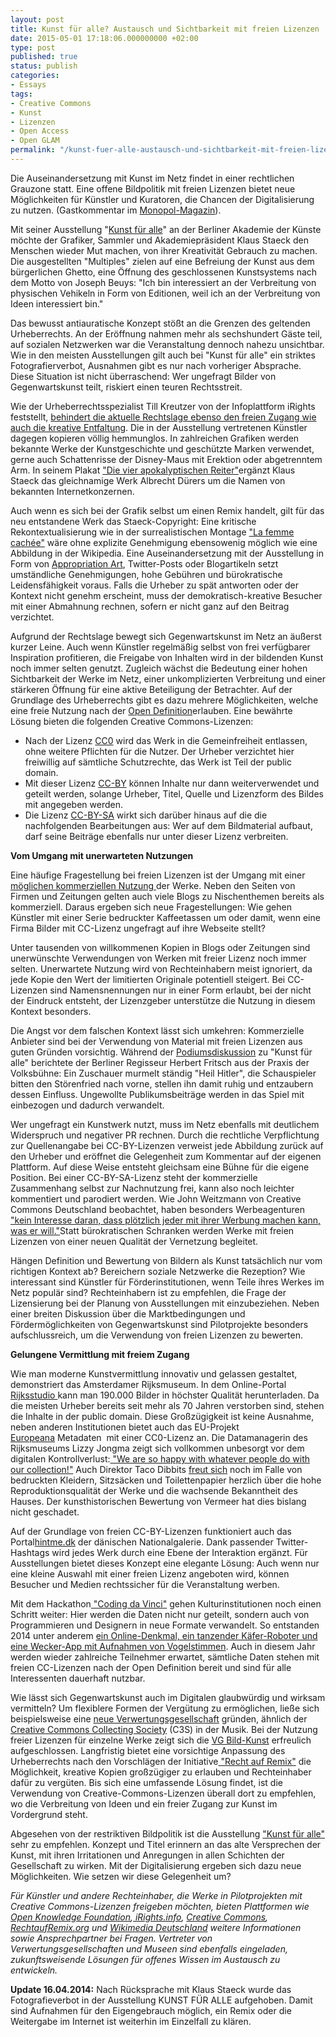 ```yaml
---
layout: post
title: Kunst für alle? Austausch und Sichtbarkeit mit freien Lizenzen
date: 2015-05-01 17:18:06.000000000 +02:00
type: post
published: true
status: publish
categories:
- Essays
tags:
- Creative Commons
- Kunst
- Lizenzen
- Open Access
- Open GLAM
permalink: "/kunst-fuer-alle-austausch-und-sichtbarkeit-mit-freien-lizenzen/"
---
```

Die Auseinandersetzung mit Kunst im Netz findet in einer rechtlichen Grauzone statt. Eine offene Bildpolitik mit freien Lizenzen bietet neue Möglichkeiten für Künstler und Kuratoren, die Chancen der Digitalisierung zu nutzen. (Gastkommentar im <a href="http://www.monopol-magazin.de/kunst-f%C3%BCr-alle">Monopol-Magazin</a>).

<p>Mit seiner Ausstellung "<a href="http://www.adk.de/de/programm/aktuell/index.htm?we_objectID=34147">Kunst für alle</a>" an der Berliner Akademie der Künste möchte der Grafiker, Sammler und Akademiepräsident Klaus Staeck den Menschen wieder Mut machen, von ihrer Kreativität Gebrauch zu machen. Die ausgestellten "Multiples" zielen auf eine Befreiung der Kunst aus dem bürgerlichen Ghetto, eine Öffnung des geschlossenen Kunstsystems nach dem Motto von Joseph Beuys: "Ich bin interessiert an der Verbreitung von physischen Vehikeln in Form von Editionen, weil ich an der Verbreitung von Ideen interessiert bin."</p>
<p>Das bewusst antiauratische Konzept stößt an die Grenzen des geltenden Urheberrechts. An der Eröffnung nahmen mehr als sechshundert Gäste teil, auf sozialen Netzwerken war die Veranstaltung dennoch nahezu unsichtbar. Wie in den meisten Ausstellungen gilt auch bei "Kunst für alle" ein striktes Fotografierverbot, Ausnahmen gibt es nur nach vorheriger Absprache. Diese Situation ist nicht überraschend: Wer ungefragt Bilder von Gegenwartskunst teilt, riskiert einen teuren Rechtsstreit.<!-- more --></p>
<p>Wie der Urheberrechtsspezialist Till Kreutzer von der Infoplattform iRights feststellt, <a href="http://irights-media.de/webbooks/generationremix/front-matter/remix-culture-und-urheberrecht/">behindert die aktuelle Rechtslage ebenso den freien Zugang wie auch die kreative Entfaltung</a>. Die in der Ausstellung vertretenen Künstler dagegen kopieren völlig hemmunglos. In zahlreichen Grafiken werden bekannte Werke der Kunstgeschichte und geschützte Marken verwendet, gerne auch Schattenrisse der Disney-Maus mit Erektion oder abgetrenntem Arm. In seinem Plakat <a href="http://www.staeck.de/edition/index.html?d_PL_308_die_apokalyptischen_Reiter__nach_Albrecht_Durer_3005.htm">"Die vier apokalyptischen Reiter"</a>ergänzt Klaus Staeck das gleichnamige Werk Albrecht Dürers um die Namen von bekannten Internetkonzernen.</p>
<p>Auch wenn es sich bei der Grafik selbst um einen Remix handelt, gilt für das neu entstandene Werk das Staeck-Copyright: Eine kritische Rekontextualisierung wie in der surrealistischen Montage <a href="http://museum.rechtaufremix.org/exponate/la-femme-cachee/">"La femme cachée"</a> wäre ohne explizite Genehmigung ebensowenig möglich wie eine Abbildung in der Wikipedia. Eine Auseinandersetzung mit der Ausstellung in Form von <a href="http://de.wikipedia.org/wiki/Appropriation_Art">Appropriation Art</a>, Twitter-Posts oder Blogartikeln setzt umständliche Genehmigungen, hohe Gebühren und bürokratische Leidensfähigkeit voraus. Falls die Urheber zu spät antworten oder der Kontext nicht genehm erscheint, muss der demokratisch-kreative Besucher mit einer Abmahnung rechnen, sofern er nicht ganz auf den Beitrag verzichtet.</p>
<p>Aufgrund der Rechtslage bewegt sich Gegenwartskunst im Netz an äußerst kurzer Leine. Auch wenn Künstler regelmäßig selbst von frei verfügbarer Inspiration profitieren, die Freigabe von Inhalten wird in der bildenden Kunst noch immer selten genutzt. Zugleich wächst die Bedeutung einer hohen Sichtbarkeit der Werke im Netz, einer unkomplizierten Verbreitung und einer stärkeren Öffnung für eine aktive Beteiligung der Betrachter. Auf der Grundlage des Urheberrechts gibt es dazu mehrere Möglichkeiten, welche eine freie Nutzung nach der <a href="http://opendefinition.org/od/1.1/de/">Open Definition</a>erlauben. Eine bewährte Lösung bieten die folgenden Creative Commons-Lizenzen:</p>
<ul>
<li>Nach der Lizenz <a href="https://creativecommons.org/publicdomain/zero/1.0/">CC0</a> wird das Werk in die Gemeinfreiheit entlassen, ohne weitere Pflichten für die Nutzer. Der Urheber verzichtet hier freiwillig auf sämtliche Schutzrechte, das Werk ist Teil der public domain.</li>
<li>Mit dieser Lizenz <a href="http://creativecommons.org/licenses/by/4.0/deed.de">CC-BY</a> können Inhalte nur dann weiterverwendet und geteilt werden, solange Urheber, Titel, Quelle und Lizenzform des Bildes mit angegeben werden.</li>
<li>Die Lizenz <a href="http://creativecommons.org/licenses/by-sa/4.0/">CC-BY-SA</a> wirkt sich darüber hinaus auf die die nachfolgenden Bearbeitungen aus: Wer auf dem Bildmaterial aufbaut, darf seine Beiträge ebenfalls nur unter dieser Lizenz verbreiten.</li>
</ul>
<p><strong>Vom Umgang mit unerwarteten Nutzungen</strong></p>
<p>Eine häufige Fragestellung bei freien Lizenzen ist der Umgang mit einer <a href="http://irights.info/artikel/cc-lizenz-kommerziell-nein-danke/7193">möglichen kommerziellen Nutzung </a>der Werke. Neben den Seiten von Firmen und Zeitungen gelten auch viele Blogs zu Nischenthemen bereits als kommerziell. Daraus ergeben sich neue Fragestellungen: Wie gehen Künstler mit einer Serie bedruckter Kaffeetassen um oder damit, wenn eine Firma Bilder mit CC-Lizenz ungefragt auf ihre Webseite stellt?</p>
<p>Unter tausenden von willkommenen Kopien in Blogs oder Zeitungen sind unerwünschte Verwendungen von Werken mit freier Lizenz noch immer selten. Unerwartete Nutzung wird von Rechteinhabern meist ignoriert, da jede Kopie den Wert der limitierten Originale potentiell steigert. Bei CC-Lizenzen sind Namensnennungen nur in einer Form erlaubt, bei der nicht der Eindruck entsteht, der Lizenzgeber unterstütze die Nutzung in diesem Kontext besonders.</p>
<p>Die Angst vor dem falschen Kontext lässt sich umkehren: Kommerzielle Anbieter sind bei der Verwendung von Material mit freien Lizenzen aus guten Gründen vorsichtig. Während der <a href="http://www.adk.de/de/aktuell/pressemitteilungen/index.htm?we_objectID=34223">Podiumsdiskussion</a> zu "Kunst für alle" berichtete der Berliner Regisseur Herbert Fritsch aus der Praxis der Volksbühne: Ein Zuschauer murmelt ständig "Heil Hitler", die Schauspieler bitten den Störenfried nach vorne, stellen ihn damit ruhig und entzaubern dessen Einfluss. Ungewollte Publikumsbeiträge werden in das Spiel mit einbezogen und dadurch verwandelt.</p>
<p>Wer ungefragt ein Kunstwerk nutzt, muss im Netz ebenfalls mit deutlichem Widerspruch und negativer PR rechnen. Durch die rechtliche Verpflichtung zur Quellenangabe bei CC-BY-Lizenzen verweist jede Abbildung zurück auf den Urheber und eröffnet die Gelegenheit zum Kommentar auf der eigenen Plattform. Auf diese Weise entsteht gleichsam eine Bühne für die eigene Position. Bei einer CC-BY-SA-Lizenz steht der kommerzielle Zusammenhang selbst zur Nachnutzung frei, kann also noch leichter kommentiert und parodiert werden. Wie John Weitzmann von Creative Commons Deutschland beobachtet, haben besonders Werbeagenturen <a href="http://irights.info/artikel/cc-lizenz-kommerziell-nein-danke/7193">"kein Interesse daran, dass plötzlich jeder mit ihrer Werbung machen kann, was er will."</a>Statt bürokratischen Schranken werden Werke mit freien Lizenzen von einer neuen Qualität der Vernetzung begleitet.</p>
<p>Hängen Definition und Bewertung von Bildern als Kunst tatsächlich nur vom richtigen Kontext ab? Bereichern soziale Netzwerke die Rezeption? Wie interessant sind Künstler für Förderinstitutionen, wenn Teile ihres Werkes im Netz populär sind? Rechteinhabern ist zu empfehlen, die Frage der Lizensierung bei der Planung von Ausstellungen mit einzubeziehen. Neben einer breiten Diskussion über die Marktbedingungen und Fördermöglichkeiten von Gegenwartskunst sind Pilotprojekte besonders aufschlussreich, um die Verwendung von freien Lizenzen zu bewerten.</p>
<p><strong>Gelungene Vermittlung mit freiem Zugang</strong></p>
<p>Wie man moderne Kunstvermittlung innovativ und gelassen gestaltet, demonstriert das Amsterdamer Rijksmuseum. In dem Online-Portal <a href="https://www.rijksmuseum.nl/en/rijksstudio">Rijksstudio </a>kann man 190.000 Bilder in höchster Qualität herunterladen. Da die meisten Urheber bereits seit mehr als 70 Jahren verstorben sind, stehen die Inhalte in der public domain. Diese Großzügigkeit ist keine Ausnahme, neben anderen Institutionen bietet auch das EU-Projekt <a href="http://www.europeana.eu/portal/">Europeana</a> Metadaten  mit einer CC0-Lizenz an. Die Datamanagerin des Rijksmuseums Lizzy Jongma zeigt sich vollkommen unbesorgt vor dem digitalen Kontrollverlust:<a href="https://vimeo.com/80582891"> "We are so happy with whatever people do with our collection!"</a> Auch Direktor Taco Dibbits <a href="http://www.nytimes.com/2013/05/29/arts/design/museums-mull-public-use-of-online-art-images.html?_r=2">freut sich</a> noch im Falle von bedruckten Kleidern, Sitzsäcken und Toilettenpapier herzlich über die hohe Reproduktionsqualität der Werke und die wachsende Bekanntheit des Hauses. Der kunsthistorischen Bewertung von Vermeer hat dies bislang nicht geschadet.</p>
<p>Auf der Grundlage von freien CC-BY-Lizenzen funktioniert auch das Portal<a href="http://hintme.dk/">hintme.dk</a> der dänischen Nationalgalerie. Dank passender Twitter-Hashtags wird jedes Werk durch eine Ebene der Interaktion ergänzt. Für Ausstellungen bietet dieses Konzept eine elegante Lösung: Auch wenn nur eine kleine Auswahl mit einer freien Lizenz angeboten wird, können Besucher und Medien rechtssicher für die Veranstaltung werben.</p>
<p>Mit dem Hackathon<a href="http://codingdavinci.de/"> "Coding da Vinci"</a> gehen Kulturinstitutionen noch einen Schritt weiter: Hier werden die Daten nicht nur geteilt, sondern auch von Programmieren und Designern in neue Formate verwandelt. So entstanden 2014 unter anderem <a href="http://codingdavinci.de/projekte-2014/">ein Online-Denkmal, ein tanzender Käfer-Roboter und eine Wecker-App mit Aufnahmen von Vogelstimmen</a>. Auch in diesem Jahr werden wieder zahlreiche Teilnehmer erwartet, sämtliche Daten stehen mit freien CC-Lizenzen nach der Open Definition bereit und sind für alle Interessenten dauerhaft nutzbar.</p>
<p>Wie lässt sich Gegenwartskunst auch im Digitalen glaubwürdig und wirksam vermitteln? Um flexiblere Formen der Vergütung zu ermöglichen, ließe sich beispielsweise eine <a href="http://www.golem.de/news/urheberrecht-cs3-statt-gema-1205-91904.html">neue Verwertungsgesellschaft</a> gründen, ähnlich der<a href="https://www.c3s.cc/"> Creative Commons Collecting Society</a> (C3S) in der Musik. Bei der Nutzung freier Lizenzen für einzelne Werke zeigt sich die <a href="http://www.bildkunst.de/index.html">VG Bild-Kunst</a> erfreulich aufgeschlossen. Langfristig bietet eine vorsichtige Anpassung des Urheberrechts nach den Vorschlägen der Initiative<a href="http://rechtaufremix.org/"> "Recht auf Remix"</a> die Möglichkeit, kreative Kopien großzügiger zu erlauben und Rechteinhaber dafür zu vergüten. Bis sich eine umfassende Lösung findet, ist die Verwendung von Creative-Commons-Lizenzen überall dort zu empfehlen, wo die Verbreitung von Ideen und ein freier Zugang zur Kunst im Vordergrund steht.</p>
<p>Abgesehen von der restriktiven Bildpolitik ist die Ausstellung <a href="http://www.adk.de/de/programm/aktuell/index.htm?we_objectID=34147">"Kunst für alle"</a> sehr zu empfehlen. Konzept und Titel erinnern an das alte Versprechen der Kunst, mit ihren Irritationen und Anregungen in allen Schichten der Gesellschaft zu wirken. Mit der Digitalisierung ergeben sich dazu neue Möglichkeiten. Wie setzen wir diese Gelegenheit um?</p>
<p><em>Für Künstler und andere Rechteinhaber, die Werke in Pilotprojekten mit Creative Commons-Lizenzen freigeben möchten, bieten Plattformen wie <a href="http://okfn.de/">Open Knowledge Foundation</a>,<a href="http://irights.info/"> iRights.info</a>, <a href="https://de.creativecommons.org/index.php/was-ist-cc/">Creative Commons</a>, <a href="http://rechtaufremix.org/">RechtaufRemix.org</a> und <a href="https://wikimedia.de/wiki/Kultur">Wikimedia Deutschland</a> weitere Informationen sowie Ansprechpartner bei Fragen. Vertreter von Verwertungsgesellschaften und Museen sind ebenfalls eingeladen, zukunftsweisende Lösungen für offenes Wissen im Austausch zu entwickeln.</em></p>
<p><strong>Update 16.04.2014:</strong> Nach Rücksprache mit Klaus Staeck wurde das Fotografieverbot in der Ausstellung KUNST FÜR ALLE aufgehoben. Damit sind Aufnahmen für den Eigengebrauch möglich, ein Remix oder die Weitergabe im Internet ist weiterhin im Einzelfall zu klären.</p>
<p>&nbsp;</p>
<p>&nbsp;</p>
<p>&nbsp;		</p>
